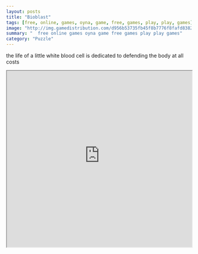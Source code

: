 ```yaml
---
layout: posts
title: "Bioblast"
tags: [free, online, games, oyna, game, free, games, play, play, games]
image: "http://img.gamedistribution.com/d956b53735fb45f8b7776f8fafd8382f.jpg"
summary: "  free online games oyna game free games play play games"
category: "Puzzle"
---
```


the life of a little white blood cell is dedicated to defending the body at all costs

<iframe width="100%" height="480px;" src="http://flash.gamedistribution.com?game=d956b53735fb45f8b7776f8fafd8382f"></iframe>